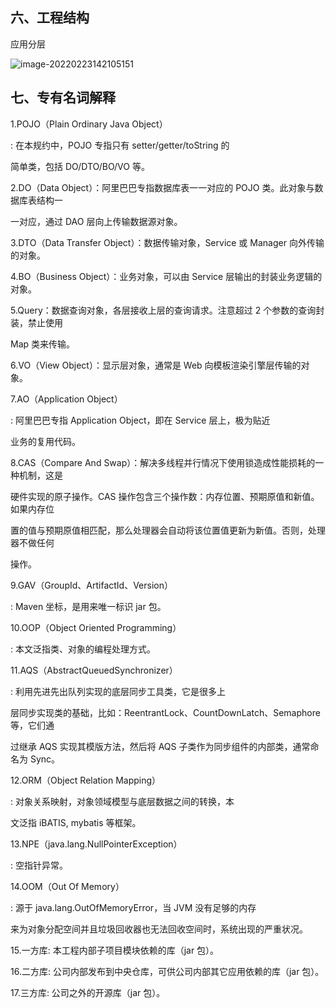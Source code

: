 ## 六、工程结构

应用分层

![image-20220223142105151](http://img.minalz.cn/typora/image-20220223142105151.png)



## 七、专有名词解释

1.POJO（Plain Ordinary Java Object）

: 在本规约中，POJO 专指只有 setter/getter/toString 的

简单类，包括 DO/DTO/BO/VO 等。

2.DO（Data Object）：阿里巴巴专指数据库表一一对应的 POJO 类。此对象与数据库表结构一

一对应，通过 DAO 层向上传输数据源对象。

3.DTO（Data Transfer Object）：数据传输对象，Service 或 Manager 向外传输的对象。

4.BO（Business Object）：业务对象，可以由 Service 层输出的封装业务逻辑的对象。

5.Query：数据查询对象，各层接收上层的查询请求。注意超过 2 个参数的查询封装，禁止使用

Map 类来传输。

6.VO（View Object）：显示层对象，通常是 Web 向模板渲染引擎层传输的对象。

7.AO（Application Object）

: 阿里巴巴专指 Application Object，即在 Service 层上，极为贴近

业务的复用代码。

8.CAS（Compare And Swap）：解决多线程并行情况下使用锁造成性能损耗的一种机制，这是

硬件实现的原子操作。CAS 操作包含三个操作数：内存位置、预期原值和新值。如果内存位

置的值与预期原值相匹配，那么处理器会自动将该位置值更新为新值。否则，处理器不做任何

操作。

9.GAV（GroupId、ArtifactId、Version）

: Maven 坐标，是用来唯一标识 jar 包。

10.OOP（Object Oriented Programming）

: 本文泛指类、对象的编程处理方式。

11.AQS（AbstractQueuedSynchronizer）

: 利用先进先出队列实现的底层同步工具类，它是很多上

层同步实现类的基础，比如：ReentrantLock、CountDownLatch、Semaphore 等，它们通

过继承 AQS 实现其模版方法，然后将 AQS 子类作为同步组件的内部类，通常命名为 Sync。

12.ORM（Object Relation Mapping）

: 对象关系映射，对象领域模型与底层数据之间的转换，本

文泛指 iBATIS, mybatis 等框架。

13.NPE（java.lang.NullPointerException）

: 空指针异常。

14.OOM（Out Of Memory）

: 源于 java.lang.OutOfMemoryError，当 JVM 没有足够的内存

来为对象分配空间并且垃圾回收器也无法回收空间时，系统出现的严重状况。

15.一方库: 本工程内部子项目模块依赖的库（jar 包）。

16.二方库: 公司内部发布到中央仓库，可供公司内部其它应用依赖的库（jar 包）。

17.三方库: 公司之外的开源库（jar 包）。